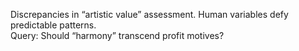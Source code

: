 Discrepancies in “artistic value” assessment. Human variables defy predictable patterns.  
Query: Should “harmony” transcend profit motives?